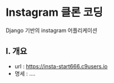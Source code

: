 # Instagram 클론 코딩

Django 기반의 instagram 어플리케이션

## I. 개요
- url : https://insta-start666.c9users.io
- 명세 : ....

